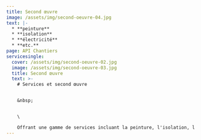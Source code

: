 ```yaml
---
title: Second œuvre
image: /assets/img/second-oeuvre-04.jpg
text: |-
  * **peinture**
  * **isolation** 
  * **électricité** 
  * **etc.** 
page: API Chantiers
servicesingle:
  cover: /assets/img/second-oeuvre-02.jpg
  image: /assets/img/second-oeuvre-03.jpg
  title: Second œuvre
  text: >-
    # Services et second œuvre


    &nbsp;


    \

    Offrant une gamme de services incluant la peinture, l'isolation, l'électricité, et bien plus, nous sommes votre partenaire tout-en-un pour vos besoins en rénovation et en aménagement. Notre engagement est de fournir un travail de haute qualité, respectant vos délais et votre budget.
---
```

